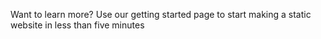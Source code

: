 Want to learn more? Use our getting started page to start making a static website in less than five minutes